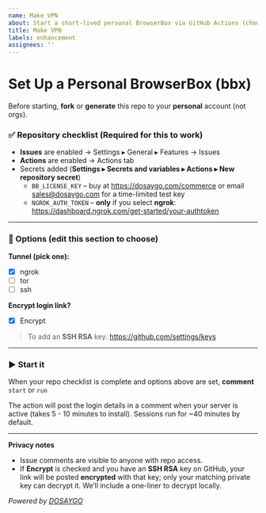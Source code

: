```yaml
---
name: Make VPN
about: Start a short-lived personal BrowserBox via GitHub Actions (choose tunnel, encryption)
title: Make VPN
labels: enhancement
assignees: ''
---
```


# Set Up a Personal BrowserBox (bbx)

Before starting, **fork** or **generate** this repo to your **personal** account (not orgs).

### ✅ Repository checklist (Required for this to work)
- **Issues** are enabled → Settings ▸ General ▸ Features → Issues
- **Actions** are enabled → Actions tab
- Secrets added (**Settings ▸ Secrets and variables ▸ Actions ▸ New repository secret**)
  - `BB_LICENSE_KEY` – buy at https://dosaygo.com/commerce or email sales@dosaygo.com for a time-limited test key
  - `NGROK_AUTH_TOKEN` – **only** if you select **ngrok**: https://dashboard.ngrok.com/get-started/your-authtoken

---

### 🔧 Options (edit this section to choose)
**Tunnel (pick one):**
- [x] ngrok
- [ ] tor
- [ ] ssh  <!-- not available in this workflow yet -->

**Encrypt login link?**
- [x] Encrypt  <!-- Requires an SSH **RSA** key on your GitHub account -->

> To add an **SSH RSA** key: https://github.com/settings/keys

---

### ▶️ Start it
When your repo checklist is complete and options above are set, **comment** `start` or `run`

The action will post the login details in a comment when your server is active (takes 5 - 10 minutes to install). Sessions run for ~40 minutes by default.

---

**Privacy notes**
- Issue comments are visible to anyone with repo access.
- If **Encrypt** is checked and you have an **SSH RSA** key on GitHub, your link will be posted **encrypted** with that key; only your matching private key can decrypt it. We’ll include a one-liner to decrypt locally.

*Powered by [DOSAYGO](https://dosaygo.com)*

